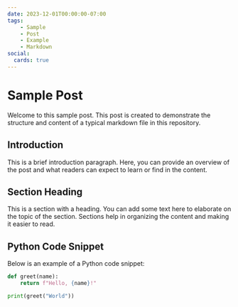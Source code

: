 ```yaml
---
date: 2023-12-01T00:00:00-07:00
tags:
    - Sample
    - Post
    - Example
    - Markdown
social:
  cards: true
---
```


# Sample Post

Welcome to this sample post. This post is created to demonstrate the structure and content of a typical markdown file in this repository.

## Introduction

This is a brief introduction paragraph. Here, you can provide an overview of the post and what readers can expect to learn or find in the content.

## Section Heading

This is a section with a heading. You can add some text here to elaborate on the topic of the section. Sections help in organizing the content and making it easier to read.

## Python Code Snippet

Below is an example of a Python code snippet:

```python
def greet(name):
    return f"Hello, {name}!"

print(greet("World"))
```
